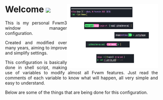 <div align="justify">
<p align="center">
	<img src="https://github.com/oh-my-ps1/oh-my-ps1/blob/main/fixed/init.png"
	align="right" width="300"/>
	<h1>Welcome   <img src="https://cdn-icons-png.flaticon.com/512/5632/5632392.png" align="center" width="30"/></h1>
	<p>This is my personal Fvwm3 window manager configuration.</p>
	<p>Created and modified over many years, aiming to improve and simplify settings.</p>
	<p>
	This configuration is basically done in shell script, making use of variables to modify almost all Fvwm features. Just read the comments of each variable to know what will happen, all very simple and easy to understand.
	</p>
	<p>Below are some of the things that are being done for this configuration.</p>
	<br clear="right"/>
</p>

</div>
<!--
**oh-my-ps1/oh-my-ps1** is a ✨ _special_ ✨ repository because its `README.md` (this file) appears on your GitHub profile.

Here are some ideas to get you started:

- 🔭 I’m currently working on ...
- 🌱 I’m currently learning ...
- 👯 I’m looking to collaborate on ...
- 🤔 I’m looking for help with ...
- 💬 Ask me about ...
- 📫 How to reach me: ...
- 😄 Pronouns: ...
- ⚡ Fun fact: ...
-->
